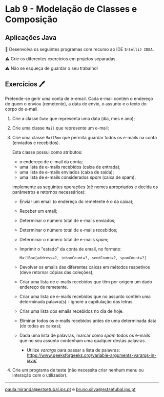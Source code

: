 # Lab 9 -  Modelação de Classes e Composição

## Aplicações Java 

:dart: Desenvolva os seguintes programas com recurso ao IDE `IntelliJ IDEA`.

:warning: Crie os diferentes exercícios em projetos separadas.

:warning: Não se esqueça de guardar o seu trabalho!  

## Exercícios :pen:

Pretende-se gerir uma conta de e-email. Cada e-mail contém o endereço de quem o enviou (remetente), a data de envio, o assunto e o texto do corpo do e-mail.

1. Crie a classe `Date` que representa uma data (dia, mes e ano);

2. Crie uma classe `Mail` que represente um e-mail;

3. Crie uma classe `MailBox` que permita guardar todos os e-mails na conta (enviados e recebidos). 

    Esta classe possui como atributos: 
    - o endereço de e-mail da conta;
    - uma lista de e-mails recebidos (caixa de entrada);
    - uma lista de e-mails enviados (caixa de saída);    
    - uma lista de e-mails considerados *spam* (caixa de spam).  
    
    Implemente as seguintes operações (dê nomes apropriados e decida os parâmetros e retornos necessários):

    - Enviar um email (o endereço do remetente é o da caixa);
    - Receber um email;
    
    - Determinar o número total de e-mails enviados; 
    - Determinar o número total de e-mails recebidos;  
    - Determinar o número total de e-mails *spam*;  

    - Imprimir o "estado" da conta de email, no formato:

        ```console
        MailBox[address=?, inboxCount=?, sendCount=?, spamCount=?]
        ```

    - Devolver os emails das diferentes caixas em métodos respetivos (deve retornar cópias das coleções);

    - Criar uma lista de e-mails recebidos que têm por origem um dado endereço de remetente.

    - Criar uma lista de e-mails recebidos que no assunto contêm uma determinada palavra(s) - ignore a capitulação das letras.

    - Criar uma lista dos emails recebidos no dia de hoje.

    - Eliminar todos os e-mails recebidos antes de uma determinada data (de todas as caixas);
    
    - Dada uma lista de palavras, marcar como *spam* todos os e-mails que no seu assunto contenham uma qualquer destas palavras.

        - Utilize *varargs* para passar a lista de palavras: <https://www.geeksforgeeks.org/variable-arguments-varargs-in-java/>
    
4. Crie um programa de teste (não necessita criar nenhum menu ou interação com o utilizador).
     

---
paula.miranda@estsetubal.ips.pt e bruno.silva@estsetubal.ips.pt

